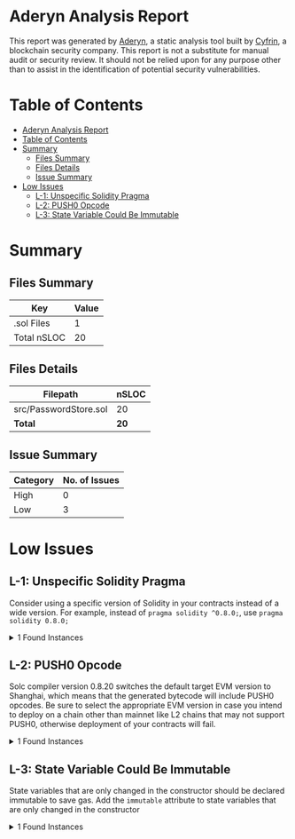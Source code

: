 # Aderyn Analysis Report

This report was generated by [Aderyn](https://github.com/Cyfrin/aderyn), a static analysis tool built by [Cyfrin](https://cyfrin.io), a blockchain security company. This report is not a substitute for manual audit or security review. It should not be relied upon for any purpose other than to assist in the identification of potential security vulnerabilities.
# Table of Contents

- [Aderyn Analysis Report](#aderyn-analysis-report)
- [Table of Contents](#table-of-contents)
- [Summary](#summary)
	- [Files Summary](#files-summary)
	- [Files Details](#files-details)
	- [Issue Summary](#issue-summary)
- [Low Issues](#low-issues)
	- [L-1: Unspecific Solidity Pragma](#l-1-unspecific-solidity-pragma)
	- [L-2: PUSH0 Opcode](#l-2-push0-opcode)
	- [L-3: State Variable Could Be Immutable](#l-3-state-variable-could-be-immutable)


# Summary

## Files Summary

| Key         | Value |
| ----------- | ----- |
| .sol Files  | 1     |
| Total nSLOC | 20    |


## Files Details

| Filepath              | nSLOC  |
| --------------------- | ------ |
| src/PasswordStore.sol | 20     |
| **Total**             | **20** |


## Issue Summary

| Category | No. of Issues |
| -------- | ------------- |
| High     | 0             |
| Low      | 3             |


# Low Issues

## L-1: Unspecific Solidity Pragma

Consider using a specific version of Solidity in your contracts instead of a wide version. For example, instead of `pragma solidity ^0.8.0;`, use `pragma solidity 0.8.0;`

<details><summary>1 Found Instances</summary>


- Found in src/PasswordStore.sol [Line: 2](src/PasswordStore.sol#L2)

	```solidity
	pragma solidity ^0.8.18;
	```

</details>



## L-2: PUSH0 Opcode

Solc compiler version 0.8.20 switches the default target EVM version to Shanghai, which means that the generated bytecode will include PUSH0 opcodes. Be sure to select the appropriate EVM version in case you intend to deploy on a chain other than mainnet like L2 chains that may not support PUSH0, otherwise deployment of your contracts will fail.

<details><summary>1 Found Instances</summary>


- Found in src/PasswordStore.sol [Line: 2](src/PasswordStore.sol#L2)

	```solidity
	pragma solidity ^0.8.18;
	```

</details>



## L-3: State Variable Could Be Immutable

State variables that are only changed in the constructor should be declared immutable to save gas. Add the `immutable` attribute to state variables that are only changed in the constructor

<details><summary>1 Found Instances</summary>


- Found in src/PasswordStore.sol [Line: 13](src/PasswordStore.sol#L13)

	```solidity
	    address private s_owner;
	```

</details>




